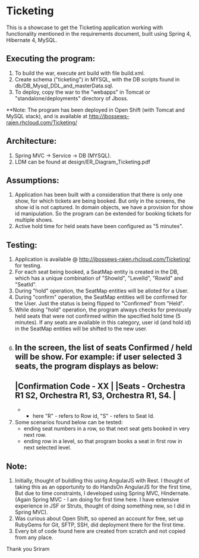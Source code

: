 # Ticketing

This is a showcase to get the Ticketing application working with functionality mentioned in the requirements document, 
	built using Spring 4, Hibernate 4, MySQL.

Executing the program:
-----------------------
1) To build the war, execute ant build with file build.xml.
2) Create schema ("ticketing") in MYSQL, with the DB scripts found in db/DB_Mysql_DDL_and_masterData.sql.
3) To deploy, copy the war to the "webapps" in Tomcat or "standalone/deployments" directory of Jboss.

**Note: The program has been deployed in Open Shift (with Tomcat and MySQL stack), and is available at 
	http://jbossews-rajen.rhcloud.com/Ticketing/

Architecture:
-----------------------
1) Spring MVC -> Service -> DB (MYSQL).
2) LDM can be found at design/ER_Diagram_Ticketing.pdf

Assumptions:
-----------------------
1) Application has been built with a consideration that there is only one show, for which tickets are being booked. 
	But only in the screens, the show id is not captured. In domain objects, we have a provision for show id manipulation.
	So the program can be extended for booking tickets for multiple shows.
2) Active hold time for held seats have been configured as "5 minutes".

Testing:
-----------------------
1) Application is available @ http://jbossews-rajen.rhcloud.com/Ticketing/ for testing.
2) For each seat being booked, a SeatMap entity is created in the DB, which has a unique
	combination of "ShowId", "LevelId", "RowId" and "SeatId".
3) During "hold" operation, the SeatMap entities will be alloted for a User.
4) During "confirm" operation, the SeatMap entities will be confirmed for the User. Just the status is being 
	flipped to "Confirmed" from "Held".
5) While doing "hold" operation, the program always checks for previously held seats that were not confirmed
	within the specified hold time (5 minutes). If any seats are available in this category, user id (and hold id)
	in the SeatMap entities will be shifted to the new user.
6) In the screen, the list of seats Confirmed / held will be show. For example: if user selected 3 seats, the program displays as below:
	---------------------------------------------------------------
	|Confirmation Code - XX                                       |
	|Seats - Orchestra R1 S2, Orchestra R1, S3, Orchestra R1, S4. |
	---------------------------------------------------------------
	* - here "R" - refers to Row id, "S" - refers to Seat Id.
7) Some scenarios found below can be tested:
	- ending seat numbers in a row, so that next seat gets booked in very next row.
	- ending row in a level, so that program books a seat in first row in next selected level.

Note:
-----------------------
1) Initially, thought of buildling this using AngularJS with Rest. I thought of taking this as an opportunity to do 
	HandsOn AngularJS for the first time, But due to time constraints, I developed using Spring MVC, Hindernate.
	(Again Spring MVC - I am doing for first time here. I have extensive experience in JSF or Struts, thought of doing something new, so 
	I did in Spring MVC).
2) Was curious about Open Shift, so opened an account for free, set up RubyGems for Git, SFTP, SSH, did deployment there for the first time.
3) Every bit of code found here are created from scratch and not copied from any place.

Thank you
Sriram
